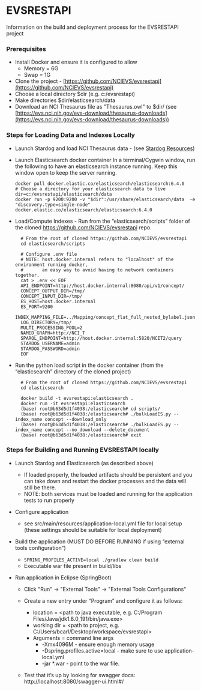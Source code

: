 # EVSRESTAPI

Information on the build and deployment process for the EVSRESTAPI project

### Prerequisites

* Install Docker and ensure it is configured to allow
    * Memory = 6G
    * Swap = 1G
* Clone the project - [https://github.com/NCIEVS/evsrestapi](https://github.com/NCIEVS/evsrestapi)
* Choose a local directory $dir (e.g. c:/evsrestapi)
* Make directories $dir/elasticsearch/data
* Download an NCI Thesaurus file as "Thesaurus.owl" to $dir/ (see [https://evs.nci.nih.gov/evs-download/thesaurus-downloads](https://evs.nci.nih.gov/evs-download/thesaurus-downloads))

### Steps for Loading Data and Indexes Locally

* Launch Stardog and load NCI Thesaurus data - (see [Stardog Resources](STARDOG.md))
* Launch Elasticsearch docker container 
In a terminal/Cygwin window, run the following to have an elasticsearch instance running. Keep this window open to keep the server running.

      docker pull docker.elastic.co/elasticsearch/elasticsearch:6.4.0
      # Choose a directory for your elasticsearch data to live
      dir=c:/evsrestapi/elasticsearch/data
      docker run -p 9200:9200 -v "$dir":/usr/share/elasticsearch/data  -e "discovery.type=single-node" docker.elastic.co/elasticsearch/elasticsearch:6.4.0


* Load/Compute Indexes - Run from the “elasticsearch/scripts” folder of the cloned https://github.com/NCIEVS/evsrestapi repo.

        # From the root of cloned https://github.com/NCIEVS/evsrestapi
        cd elasticsearch/scripts
        
        # Configure .env file
        # NOTE: host.docker.internal refers to "localhost" of the environment running docker, 
        #       an easy way to avoid having to network containers together.
        cat > .env << EOF
        API_ENDPOINT=http://host.docker.internal:8080/api/v1/concept/
        CONCEPT_OUTPUT_DIR=/tmp/
        CONCEPT_INPUT_DIR=/tmp/
        ES_HOST=host.docker.internal
        ES_PORT=9200
        INDEX_MAPPING_FILE=../Mapping/concept_flat_full_nested_bylabel.json
        LOG_DIRECTORY=/tmp/
        MULTI_PROCESSING_POOL=2
        NAMED_GRAPH=http://NCI_T
        SPARQL_ENDPOINT=http://host.docker.internal:5820/NCIT2/query
        STARDOG_USERNAME=admin
        STARDOG_PASSWORD=admin
        EOF

* Run the python load script in the docker container (from the “elasticsearch” directory of the cloned project)

        # From the root of cloned https://github.com/NCIEVS/evsrestapi
        cd elasticsearch
        
        docker build -t evsrestapi:elasticsearch .
        docker run -it evsrestapi:elasticsearch
        (base) root@b63d5d1f4038:/elasticsearch# cd scripts/
        (base) root@b63d5d1f4038:/elasticsearch# ./bulkLoadES.py --index_name concept --download_only
        (base) root@b63d5d1f4038:/elasticsearch# ./bulkLoadES.py --index_name concept --no_download --delete_document
        (base) root@b63d5d1f4038:/elasticsearch# exit


### Steps for Building and Running EVSRESTAPI locally

* Launch Stardog and Elasticsearch (as described above)
    * If loaded properly, the loaded artifacts should be persistent and you can take down and restart the docker processes and the data will still be there.
    * NOTE: both services must be loaded and running for the application tests to run properly
* Configure application
    * see src/main/resources/application-local.yml file for local setup (these settings should be suitable for local deployment)
* Build the application (MUST DO BEFORE RUNNING if using “external tools configuration”)
    * `SPRING_PROFILES_ACTIVE=local ./gradlew clean build`
    * Executable war file present in build/libs

* Run application in Eclipse (SpringBoot)
    * Click "Run" → "External Tools" → "External Tools Configurations"
    * Create a new entry under “Program” and configure it as follows:
        * location = <path to java executable, e.g. C:/Program Files/Java/jdk1.8.0_191/bin/java.exe>
        * working dir = <path to project, e.g. C:/Users/bcarl/Desktop/workspace/evsrestapi>
        * Arguments = command line args
            * -Xmx4096M - ensure enough memory usage
            * -Dspring.profiles.active=local - make sure to use application-local.yml
            * -jar *.war - point to the war file.

    * Test that it’s up by looking for swagger docs: http://localhost:8080/swagger-ui.html#/

